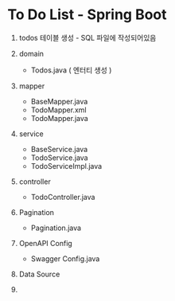 # To Do List - Spring Boot
1. todos 테이블 생성 - SQL 파일에 작성되어있음
2. domain
    - Todos.java ( 엔터티 생성 )

3. mapper
    - BaseMapper.java
    - TodoMapper.xml
    - TodoMapper.java

4. service
    - BaseService.java
    - TodoService.java
    - TodoServiceImpl.java

5. controller
    - TodoController.java

6. Pagination
    - Pagination.java

7. OpenAPI Config
    - Swagger Config.java

8. Data Source

9.